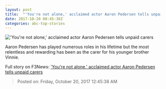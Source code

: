 ```yaml
---
layout: post
title:  "'You're not alone,' acclaimed actor Aaron Pedersen tells unpaid carers"
date: 2017-10-20 00:45:38Z
categories: abc-top-stories
---
```


!['You're not alone,' acclaimed actor Aaron Pedersen tells unpaid carers](http://www.abc.net.au/news/image/9066956-1x1-700x700.jpg)

Aaron Pedersen has played numerous roles in his lifetime but the most relentless and rewarding has been as the carer for his younger brother Vinnie.


Full story on F3News: ['You're not alone,' acclaimed actor Aaron Pedersen tells unpaid carers](http://www.f3nws.com/n/BmDppB)

> Posted on: Friday, October 20, 2017 12:45:38 AM
